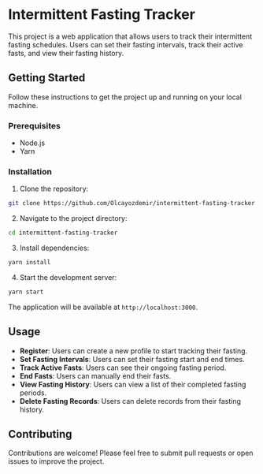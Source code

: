 # Intermittent Fasting Tracker

This project is a web application that allows users to track their intermittent fasting schedules. Users can set their fasting intervals, track their active fasts, and view their fasting history.

## Getting Started

Follow these instructions to get the project up and running on your local machine.

### Prerequisites

- Node.js
- Yarn

### Installation

1. Clone the repository:

```bash
git clone https://github.com/Olcayozdemir/intermittent-fasting-tracker
```

2. Navigate to the project directory:

```bash
cd intermittent-fasting-tracker
```

3. Install dependencies:

```bash
yarn install
```

4. Start the development server:

```bash
yarn start
```

The application will be available at `http://localhost:3000`.

## Usage

- **Register**: Users can create a new profile to start tracking their fasting.
- **Set Fasting Intervals**: Users can set their fasting start and end times.
- **Track Active Fasts**: Users can see their ongoing fasting period.
- **End Fasts**: Users can manually end their fasts.
- **View Fasting History**: Users can view a list of their completed fasting periods.
- **Delete Fasting Records**: Users can delete records from their fasting history.

## Contributing

Contributions are welcome! Please feel free to submit pull requests or open issues to improve the project.
